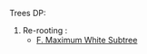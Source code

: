 

Trees DP:

1. Re-rooting : 
   - [F. Maximum White Subtree](https://codeforces.com/contest/1324/problem/F)
